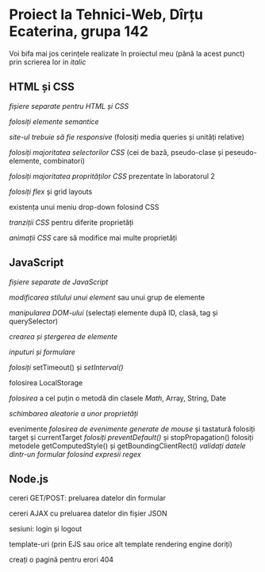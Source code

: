 # **Proiect la Tehnici-Web, Dîrțu Ecaterina, grupa 142**

Voi bifa mai jos cerințele realizate în proiectul meu (până la acest punct) prin scrierea lor in *italic*

## HTML și CSS

*fișiere separate pentru HTML și CSS*

*folosiți* *elemente* *semantice*

*site-ul* *trebuie* *să* *fie* *responsive* (folosiți media queries și unități relative)

*folosiți* *majoritatea* *selectorilor* *CSS* (cei de bază, pseudo-clase și peseudo-elemente, combinatori)

*folosiți* *majoritatea* *proprităților* *CSS* prezentate în laboratorul 2

*folosiți* *flex* și grid layouts

existența unui meniu drop-down folosind CSS

*tranziții* *CSS* pentru diferite proprietăți

*animații* *CSS* care să modifice mai multe proprietăți

## JavaScript

*fișiere* *separate* *de* *JavaScript*

*modificarea* *stilului* *unui* *element* sau unui grup de elemente

*manipularea* *DOM-ului* (selectați elemente după ID, clasă, tag și querySelector)

*crearea* *și* *ștergerea* *de* *elemente*

*inputuri* *și* *formulare*

*folosiți* setTimeout() și *setInterval()*

folosirea LocalStorage

*folosirea* a cel puțin o metodă din clasele *Math*, Array, String, Date

*schimbarea* *aleatorie* *a* *unor* *proprietăți*

evenimente
         *folosirea* *de* *evenimente* *generate* *de* *mouse* și tastatură
         folosiți target și currentTarget
         *folosiți* *preventDefault()* și stopPropagation()
         folosiți metodele getComputedStyle() și getBoundingClientRect()
         *validați* *datele* *dintr-un* *formular* *folosind* *expresii* *regex*

## Node.js

cereri GET/POST: preluarea datelor din formular

cereri AJAX cu preluarea datelor din fișier JSON

sesiuni: login și logout

template-uri (prin EJS sau orice alt template rendering engine doriți)

creați o pagină pentru erori 404
